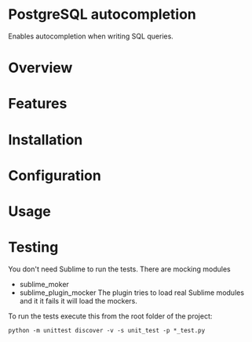 # PostgreSQL autocompletion
Enables autocompletion when writing SQL queries.

# Overview

# Features

# Installation

# Configuration

# Usage

# Testing
You don't need Sublime to run the tests. There are mocking modules
* sublime_moker
* sublime_plugin_mocker
The plugin tries to load real Sublime modules and it it fails it will load the
mockers.

To run the tests execute this from the root folder of the project:
```
python -m unittest discover -v -s unit_test -p *_test.py
```

